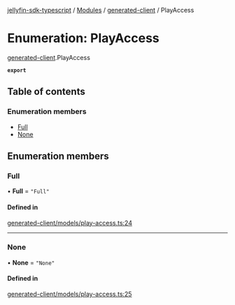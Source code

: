 [jellyfin-sdk-typescript](../README.md) / [Modules](../modules.md) / [generated-client](../modules/generated_client.md) / PlayAccess

# Enumeration: PlayAccess

[generated-client](../modules/generated_client.md).PlayAccess

**`export`**

## Table of contents

### Enumeration members

- [Full](generated_client.PlayAccess.md#full)
- [None](generated_client.PlayAccess.md#none)

## Enumeration members

### Full

• **Full** = `"Full"`

#### Defined in

[generated-client/models/play-access.ts:24](https://github.com/thornbill/jellyfin-sdk-typescript/blob/350a9a5/src/generated-client/models/play-access.ts#L24)

___

### None

• **None** = `"None"`

#### Defined in

[generated-client/models/play-access.ts:25](https://github.com/thornbill/jellyfin-sdk-typescript/blob/350a9a5/src/generated-client/models/play-access.ts#L25)

